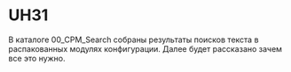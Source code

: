 # UH31
В каталоге 00_CPM_Search собраны результаты поисков текста в распакованных модулях конфигурации. 
Далее будет рассказано зачем все это нужно.
